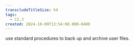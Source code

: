 ```yaml
---
transcludeTitleSize: h4
tags:
  - C2.3
created: 2024-10-09T13:54:08.000-0400
---
```

use standard procedures to back up and archive user files.